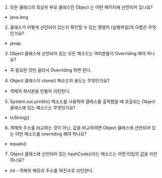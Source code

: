 1. 모든 클래스의 최상위 부모 클래스인 Object 는 어떤 패키지에 선언되어 있나요?
- java.lang
2. 클래스가 어떻게 선언되어 있는지 확인할 수 있는 명령어 (실행파일)의 이름은 무엇인가요?
- javap
3. Object 클래스에 선언되어 있는 모든 메소드는 여러분들이 Overriding 해야 하나요?
- 꼭 필요한 것만 골라서 Overriding 하면 된다.
4. Object 클래스의 clone() 메소드의 용도는 무엇인가요?
- 객체의 복사본을 만들어 리턴한다.
5. System.out.println() 메소드를 사용하여 클래스를 출력했을 때 호출되는 Object 클래스에 있는 메소드는 무엇인가요?
- toString()
6. 객체의 주소를 비교하는 것이 아닌, 값을 비교하려면 Object 클래스에 선언되어 있는 어떤 메소드를 overriding 해야 하나요?
- equals()
7. Object 클래스에 선언되어 있는 hashCode()라는 메소드는 어떤 타입의 값을 리턴하나요?
- int - 객체의 메모리 주소를 16진수로 리턴한다.
